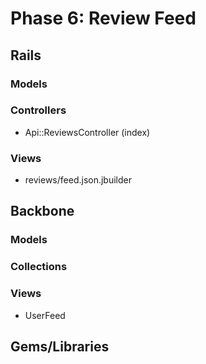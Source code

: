 # Phase 6: Review Feed

## Rails
### Models

### Controllers
* Api::ReviewsController (index)

### Views
* reviews/feed.json.jbuilder

## Backbone
### Models

### Collections

### Views
* UserFeed

## Gems/Libraries
